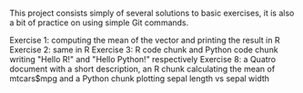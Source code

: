 This project consists simply of several solutions to basic exercises, it is also a  bit of practice on using simple Git commands.

Exercise 1: computing the mean of the vector and printing the result in R
Exercise 2: same in R 
Exercise 3: R code chunk and Python code chunk writing "Hello R!" and "Hello Python!" respectively
Exercise 8: a Quatro document with a short description, an R chunk calculating the mean of mtcars$mpg and a Python chunk plotting sepal length vs sepal width